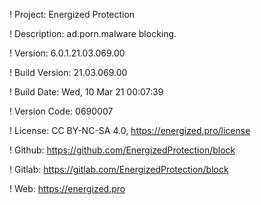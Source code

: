 ! Project: Energized Protection

! Description: ad.porn.malware blocking.

! Version: 6.0.1.21.03.069.00

! Build Version: 21.03.069.00

! Build Date: Wed, 10 Mar 21 00:07:39

! Version Code: 0690007

! License: CC BY-NC-SA 4.0, https://energized.pro/license

! Github: https://github.com/EnergizedProtection/block

! Gitlab: https://gitlab.com/EnergizedProtection/block


! Web: https://energized.pro
